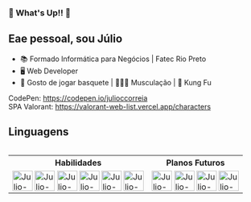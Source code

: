 ### 👋 What's Up!! 👋

## Eae pessoal, sou Júlio

 - 📚 Formado Informática para Negócios | Fatec Rio Preto
 - 🖥️ Web Developer
 - 🏀 Gosto de jogar basquete | 🏋🏻‍♂️ Musculação | 🥋 Kung Fu

CodePen: https://codepen.io/julioccorreia <br>
SPA Valorant: https://valorant-web-list.vercel.app/characters

## Linguagens

<div>
  <table align="left">
    <tr>
      <th colspan=2>Habilidades</th>
      <th colspan=2>Planos Futuros</th>
    </tr>
    <tr>
      <td colspan=2>
        <img alt="Julio-HTML" src="https://img.shields.io/badge/HTML-%23E34F26.svg?logo=html5&logoColor=white" style="max-width: 100%;" height="40" align="middle">
        <img alt="Julio-CSS" src="https://img.shields.io/badge/CSS-1572B6?logo=css3&logoColor=fff" style="max-width: 100%;" height="40" align="middle">
        <img alt="Julio-Js" src="https://img.shields.io/badge/JavaScript-F7DF1E?logo=javascript&logoColor=000" style="max-width: 100%;" height="40" align="middle">
        <img alt="Julio-Angular" src="https://img.shields.io/badge/Angular-DD0031?style=for-the-badge&logo=angular&logoColor=white" style="max-width: 100%;" height="40" align="middle">
        <img alt="Julio-Laravel" src="https://img.shields.io/badge/Laravel-%23FF2D20.svg?logo=laravel&logoColor=white" style="max-width: 100%;" height="40" align="middle">
        <img alt="Julio-Bootstrap" src="https://img.shields.io/badge/Bootstrap-7952B3?logo=bootstrap&logoColor=fff" style="max-width: 100%;" height="40" align="middle">
      </td>
      <td colspan=2>
        <img alt="Julio-Tailwind" src="https://img.shields.io/badge/Tailwind%20CSS-%2338B2AC.svg?logo=tailwind-css&logoColor=white" style="max-width: 100%;" height="40" align="middle">
        <img alt="Julio-NodeJS" src="https://img.shields.io/badge/Node.js-6DA55F?logo=node.js&logoColor=white" style="max-width: 100%;" height="40" align="middle">
        <img alt="Julio-Docker" src="https://img.shields.io/badge/Docker-2496ED?logo=docker&logoColor=fff" style="max-width: 100%;" height="40" align="middle">
        <img alt="Julio-Python" src="https://img.shields.io/badge/Python-3776AB?logo=python&logoColor=fff" style="max-width: 100%;" height="40" align="middle">
      </td>
    </tr>
  </table>
</div>
